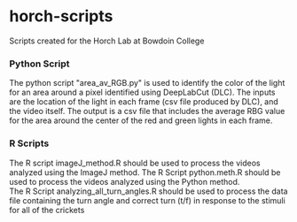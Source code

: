 # horch-scripts
Scripts created for the Horch Lab at Bowdoin College

### Python Script
The python script "area_av_RGB.py" is used to identify the color of the light for an area around a pixel identified using DeepLabCut (DLC). The inputs are the location of the light in each frame (csv file produced by DLC), and the video itself. The output is a csv file that includes the average RBG value for the area around the center of the red and green lights in each frame.

### R Scripts
The R script imageJ_method.R should be used to process the videos analyzed using the ImageJ method.
The R Script python.meth.R should be used to process the videos analyzed using the Python method.  
The R Script analyzing_all_turn_angles.R should be used to process the data file containing the turn angle and correct turn (t/f) in response to the stimuli for all of the crickets
